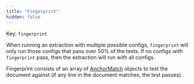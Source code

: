 ```yaml
---
title: "Fingerprint"
hidden: false
---
```

Key: `fingerprint`

When running an extraction with multiple possible configs, `fingerprint` will only run those configs that pass over 50% of the tests. If no configs with `fingerprint` pass, then the extraction will run with all configs.

Fingerprint consists of an array of [AnchorMatch](doc:anchormatch) objects to test the document against (if any line in the document matches, the test passes).